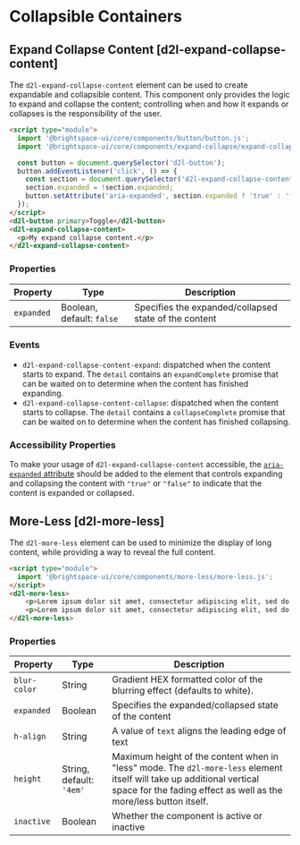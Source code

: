 # Collapsible Containers

## Expand Collapse Content [d2l-expand-collapse-content]

The `d2l-expand-collapse-content` element can be used to create expandable and collapsible content. This component only provides the logic to expand and collapse the content; controlling when and how it expands or collapses is the responsibility of the user.

<!-- docs: demo live name:d2l-expand-collapse-content autoSize:false display:block size:small -->
```html
<script type="module">
  import '@brightspace-ui/core/components/button/button.js';
  import '@brightspace-ui/core/components/expand-collapse/expand-collapse-content.js';

  const button = document.querySelector('d2l-button');
  button.addEventListener('click', () => {
    const section = document.querySelector('d2l-expand-collapse-content');
    section.expanded = !section.expanded;
    button.setAttribute('aria-expanded', section.expanded ? 'true' : 'false');
  });
</script>
<d2l-button primary>Toggle</d2l-button>
<d2l-expand-collapse-content>
  <p>My expand collapse content.</p>
</d2l-expand-collapse-content>
```

<!-- docs: start hidden content -->
### Properties

| Property | Type | Description |
|--|--|--|
| `expanded` | Boolean, default: `false` | Specifies the expanded/collapsed state of the content |

### Events

- `d2l-expand-collapse-content-expand`: dispatched when the content starts to expand. The `detail` contains an `expandComplete` promise that can be waited on to determine when the content has finished expanding.
- `d2l-expand-collapse-content-collapse`: dispatched when the content starts to collapse. The `detail` contains a `collapseComplete` promise that can be waited on to determine when the content has finished collapsing.
<!-- docs: end hidden content -->

### Accessibility Properties

To make your usage of `d2l-expand-collapse-content` accessible, the [`aria-expanded` attribute](https://www.w3.org/TR/wai-aria/#aria-expanded) should be added to the element that controls expanding and collapsing the content with `"true"` or `"false"` to indicate that the content is expanded or collapsed.

## More-Less [d2l-more-less]

The `d2l-more-less` element can be used to minimize the display of long content, while providing a way to reveal the full content.

<!-- docs: demo live name:d2l-more-less -->
```html
<script type="module">
  import '@brightspace-ui/core/components/more-less/more-less.js';
</script>
<d2l-more-less>
	<p>Lorem ipsum dolor sit amet, consectetur adipiscing elit, sed do eiusmod tempor incididunt ut labore et dolore magna aliqua. Ut enim ad minim veniam, quis nostrud exercitation ullamco laboris nisi ut aliquip ex ea commodo consequat. Duis aute irure dolor in reprehenderit in voluptate velit esse cillum dolore eu fugiat nulla pariatur. Excepteur sint occaecat cupidatat non proident, sunt in culpa qui officia deserunt mollit anim id est laborum.</p>
	<p>Lorem ipsum dolor sit amet, consectetur adipiscing elit, sed do eiusmod tempor incididunt ut labore et dolore magna aliqua. Ut enim ad minim veniam, quis nostrud exercitation ullamco laboris nisi ut aliquip ex ea commodo consequat. Duis aute irure dolor in reprehenderit in voluptate velit esse cillum dolore eu fugiat nulla pariatur. Excepteur sint occaecat cupidatat non proident, sunt in culpa qui officia deserunt mollit anim id est laborum.</p>
</d2l-more-less>
```

<!-- docs: start hidden content -->
### Properties

| Property | Type | Description |
|---|---|---|
| `blur-color` | String | Gradient HEX formatted color of the blurring effect (defaults to white). |
| `expanded` | Boolean | Specifies the expanded/collapsed state of the content |
| `h-align` | String | A value of `text` aligns the leading edge of text |
| `height` | String, default: `'4em'` | Maximum height of the content when in "less" mode. The `d2l-more-less` element itself will take up additional vertical space for the fading effect as well as the more/less button itself. |
| `inactive` | Boolean | Whether the component is active or inactive |
<!-- docs: end hidden content -->
